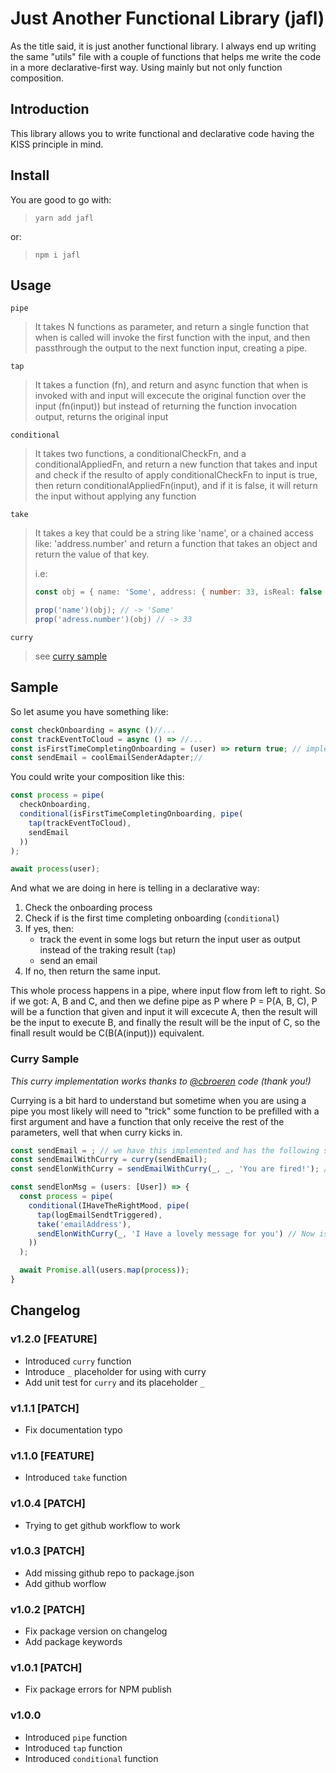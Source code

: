 # Just Another Functional Library (jafl)
As the title said, it is just another functional library. I always end up writing the same "utils" file with a couple of functions that helps me write the code in a more declarative-first way.
Using mainly but not only function composition.

## Introduction
This library allows you to write functional and declarative code having the KISS principle in mind.

## Install
You are good to go with:
> `yarn add jafl`

or:

> `npm i jafl`

## Usage
`pipe`
>
> It takes N functions as parameter, and return a single function
> that when is called will invoke the first function with the input, and then
> passthrough the output to the next function input, creating a pipe.


`tap`
>
> It takes a function (fn), and return and async function that when is invoked with and input
> will excecute the original function over the input (fn(input)) but instead of returning the function
> invocation output, returns the original input


`conditional`
>
> It takes two functions, a conditionalCheckFn, and a conditionalAppliedFn, and return a
> new function that takes and input and check if the resulto of apply conditionalCheckFn
> to input is true, then return conditionalAppliedFn(input), and if it is false, it
> will return the input without applying any function

`take`
>
> It takes a key that could be a string like 'name', or a chained access like: 'address.number'
> and return a function that takes an object and return the value of that key.
>
> i.e:
> ```typescript
> const obj = { name: 'Some', address: { number: 33, isReal: false }};
> 
> prop('name')(obj); // -> 'Some'
> prop('adress.number')(obj) // -> 33
> ```

`curry`

> see [curry sample](#curry-sample)

## Sample
So let asume you have something like:
```javascript
const checkOnboarding = async ()//...
const trackEventToCloud = async () => //...
const isFirstTimeCompletingOnboarding = (user) => return true; // implement a real one
const sendEmail = coolEmailSenderAdapter;//
```
You could write your composition like this:
```javascript
const process = pipe(
  checkOnboarding,
  conditional(isFirstTimeCompletingOnboarding, pipe(
    tap(trackEventToCloud),
    sendEmail
  ))
);

await process(user);
```
And what we are doing in here is telling in a declarative way:

1. Check the onboarding process
2. Check if is the first time completing onboarding (`conditional`)
3. If yes, then:
    - track the event in some logs but return the input user as output instead of the traking result (`tap`)
    - send an email
4. If no, then return the same input.

This whole process happens in a pipe, where input flow from left to right. So if we got: A, B and C, and then we define pipe as P where P = P(A, B, C), P will be a function that 
given and input it will excecute A, then the result will be the input to execute B, and finally the result will be the input of C, so the finall result would be C(B(A(input))) equivalent.

### Curry Sample
_This curry implementation works thanks to [@cbroeren](https://www.github.com/cbroeren) code (thank you!)_

Currying is a bit hard to understand but sometime when you are using a pipe you most likely will need to "trick" some function to be prefilled with a first argument and have a function that only receive the rest of the parameters, well that when curry kicks in.

```typescript
const sendEmail = ; // we have this implemented and has the following signature: (to: string, topic: string, message: string)
const sendEmailWithCurry = curry(sendEmail);
const sendElonWithCurry = sendEmailWithCurry(_, _, 'You are fired!'); // now this function is prefilled with the third argument, message.

const sendElonMsg = (users: [User]) => {
  const process = pipe(
    conditional(IHaveTheRightMood, pipe(
      tap(logEmailSendtTriggered),
      take('emailAddress'),
      sendElonWithCurry(_, 'I Have a lovely message for you') // Now is filled with message, and topic, so it will return a function that receive a "to" and excecute the original function
    ))
  );

  await Promise.all(users.map(process));
}
```

## Changelog

### v1.2.0 [FEATURE]
- Introduced `curry` function
- Introduce `_` placeholder for using with curry
- Add unit test for `curry` and its placeholder `_`

### v1.1.1 [PATCH]
- Fix documentation typo

### v1.1.0 [FEATURE]
- Introduced `take` function

### v1.0.4 [PATCH]
- Trying to get github workflow to work

### v1.0.3 [PATCH]
 - Add missing github repo to package.json
 - Add github worflow

### v1.0.2 [PATCH]
 - Fix package version on changelog
 - Add package keywords

### v1.0.1 [PATCH]
 - Fix package errors for NPM publish

### v1.0.0
 - Introduced `pipe` function
 - Introduced `tap` function
 - Introduced `conditional` function